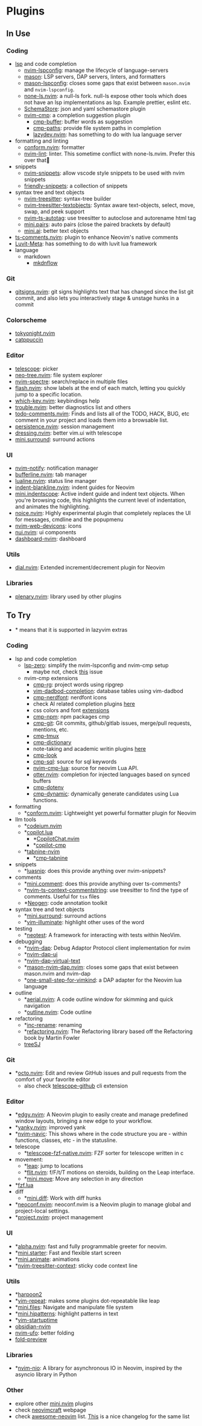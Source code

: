 # Plugins

## In Use

### Coding

- [lsp](./lsp.md) and code completion
  - [nvim-lspconfig](./plugins/nvim-lspconfig.md): manage the lifecycle of language-servers
  - [mason](https://github.com/williamboman/mason.nvim): LSP servers, DAP servers, linters, and formatters
  - [mason-lspconfig](https://github.com/williamboman/mason-lspconfig.nvim): closes some gaps that exist between
    `mason.nvim` and `nvim-lspconfig`.
  - [none-ls.nvim](https://github.com/nvimtools/none-ls.nvim): a null-ls fork. null-ls expose other tools which does not
    have an lsp implementations as lsp. Example prettier, eslint etc.
  - [SchemaStore](https://github.com/b0o/SchemaStore.nvim): json and yaml schemastore plugin
  - [nvim-cmp](https://github.com/hrsh7th/nvim-cmp): a completion suggestion plugin
    - [cmp-buffer](https://github.com/hrsh7th/cmp-buffer): buffer words as suggestion
    - [cmp-paths](https://github.com/hrsh7th/cmp-path): provide file system paths in completion
    - [lazydev.nvim](https://github.com/folke/lazydev.nvim?tab=readme-ov-file): has something to do with lua language
      server
- formatting and linting
  - [conform.nvim](https://github.com/stevearc/conform.nvim): formatter
  - [nvim-lint](https://github.com/mfussenegger/nvim-lint): linter. This sometime conflict with none-ls.nvim. Prefer
    this over that
- snippets
  - [nvim-snippets](https://github.com/garymjr/nvim-snippets): allow vscode style snippets to be used with nvim snippets
  - [friendly-snippets](https://github.com/rafamadriz/friendly-snippets): a collection of snippets
- syntax tree and text objects
  - [nvim-treesitter](https://github.com/nvim-treesitter/nvim-treesitter): syntax-tree builder
  - [nvim-treesitter-textobjects](https://github.com/nvim-treesitter/nvim-treesitter-textobjects): Syntax aware
    text-objects, select, move, swap, and peek support
  - [nvim-ts-autotag](https://github.com/windwp/nvim-ts-autotag): use treesitter to autoclose and autorename html tag
  - [mini.pairs](https://github.com/echasnovski/mini.pairs): auto pairs (close the paired brackets by default)
  - [mini.ai](https://github.com/echasnovski/mini.ai): better text objects
- [ts-comments.nvim](https://github.com/folke/ts-comments.nvim): plugin to enhance Neovim's native comments
- [Luvit-Meta](https://github.com/Bilal2453/luvit-meta): has something to do with luvit lua framework
- language
  - markdown
    - [mkdnflow](https://github.com/jakewvincent/mkdnflow.nvim)

### Git

- [gitsigns.nvim](https://github.com/lewis6991/gitsigns.nvim): git signs highlights text that has changed since the list
  git commit, and also lets you interactively stage & unstage hunks in a commit

### Colorscheme

- [tokyonight.nvim](https://github.com/folke/tokyonight.nvim)
- [catppuccin](https://github.com/catppuccin/nvim)

### Editor

- [telescope](./plugins/telescope.md): picker
- [neo-tree.nvim](https://github.com/nvim-neo-tree/neo-tree.nvim): file system explorer
- [nvim-spectre](https://github.com/nvim-pack/nvim-spectre): search/replace in multiple files
- [flash.nvim](https://github.com/folke/flash.nvim?tab=readme-ov-file): show labels at the end of each match, letting
  you quickly jump to a specific location.
- [which-key.nvim](https://github.com/folke/which-key.nvim): keybindings help
- [trouble.nvim](https://github.com/folke/trouble.nvim): better diagnostics list and others
- [todo-comments.nvim](https://github.com/folke/todo-comments.nvim): Finds and lists all of the TODO, HACK, BUG, etc
  comment in your project and loads them into a browsable list.
- [persistence.nvim](https://github.com/folke/persistence.nvim): session management
- [dressing.nvim](https://github.com/stevearc/dressing.nvim): better vim.ui with telescope
- [mini.surround](https://github.com/echasnovski/mini.surround): surround actions

### UI

- [nvim-notify](https://github.com/rcarriga/nvim-notify): notification manager
- [bufferline.nvim](https://github.com/akinsho/bufferline.nvim): tab manager
- [lualine.nvim](https://github.com/nvim-lualine/lualine.nvim): status line manager
- [indent-blankline.nvim](https://github.com/lukas-reineke/indent-blankline.nvim): indent guides for Neovim
- [mini.indentscope](https://github.com/echasnovski/mini.indentscope): Active indent guide and indent text objects. When
  you're browsing code, this highlights the current level of indentation, and animates the highlighting.
- [noice.nvim](https://github.com/folke/noice.nvim): Highly experimental plugin that completely replaces the UI for
  messages, cmdline and the popupmenu
- [nvim-web-devicons](https://github.com/nvim-tree/nvim-web-devicons): icons
- [nui.nvim](https://github.com/MunifTanjim/nui.nvim): ui components
- [dashboard-nvim](https://github.com/nvimdev/dashboard-nvim): dashboard

### Utils

- [dial.nvim](https://github.com/monaqa/dial.nvim): Extended increment/decrement plugin for Neovim

### Libraries

- [plenary.nvim](https://github.com/nvim-lua/plenary.nvim): library used by other plugins

## To Try

- \* means that it is supported in lazyvim extras

### Coding

- lsp and code completion
  - [lsp-zero](https://github.com/VonHeikemen/lsp-zero.nvim/tree/v3.x): simplify the nvim-lspconfig and nvim-cmp setup
    - maybe not, check [this](https://github.com/LazyVim/LazyVim/issues/2428) issue
  - nvim-cmp extensions
    - [cmp-rg](https://github.com/lukas-reineke/cmp-rg): project words using ripgrep
    - [vim-dadbod-completion](https://github.com/kristijanhusak/vim-dadbod-completion): database tables using vim-dadbod
    - [cmp-nerdfont](https://github.com/chrisgrieser/cmp-nerdfont): nerdfont icons
    - check AI related completion plugins [here](https://github.com/hrsh7th/nvim-cmp/wiki/List-of-sources#ai)
    - css colors and font [extensions](https://github.com/hrsh7th/nvim-cmp/wiki/List-of-sources#css-colors-and-font)
    - [cmp-npm](https://github.com/David-Kunz/cmp-npm): npm packages cmp
    - [cmp-git](https://github.com/petertriho/cmp-git): Git commits, github/gitlab issues, merge/pull requests,
      mentions, etc.
    - [cmp-tmux](https://github.com/andersevenrud/cmp-tmux)
    - [cmp-dictionary](https://github.com/uga-rosa/cmp-dictionary)
    - note-taking and academic writin plugins
      [here](https://github.com/hrsh7th/nvim-cmp/wiki/List-of-sources#note-taking-and-academic-writing)
    - [cmp-look](https://github.com/octaltree/cmp-look)
    - [cmp-sql](https://github.com/ray-x/cmp-sql): source for sql keywords
    - [nvim-cmp-lua](https://github.com/hrsh7th/cmp-nvim-lua): source for neovim Lua API.
    - [otter.nvim](https://github.com/jmbuhr/otter.nvim): completion for injected languages based on synced buffers
    - [cmp-dotenv](https://github.com/SergioRibera/cmp-dotenv)
    - [cmp-dynamic](https://github.com/uga-rosa/cmp-dynamic): dynamically generate candidates using Lua functions.
- formatting
  - \*[conform.nvim](https://github.com/stevearc/conform.nvim): Lightweight yet powerful formatter plugin for Neovim
- llm tools
  - \*[codeium.nvim](https://github.com/Exafunction/codeium.nvim)
  - \*[copilot.lua](https://github.com/zbirenbaum/copilot.lua)
    - \*[CopilotChat.nvim](https://github.com/CopilotC-Nvim/CopilotChat.nvim)
    - \*[copilot-cmp](https://github.com/zbirenbaum/copilot-cmp)
  - \*[tabnine-nvim](https://github.com/codota/tabnine-nvim)
    - \*[cmp-tabnine](https://github.com/tzachar/cmp-tabnine)
- snippets
  - \*[luasnip](https://github.com/L3MON4D3/LuaSnip): does this provide anything over nvim-snippets?
- comments
  - \*[mini.comment](https://github.com/echasnovski/mini.comment): does this provide anything over ts-comments?
  - \*[nvim-ts-context-commentstring](https://github.com/JoosepAlviste/nvim-ts-context-commentstring): use treesitter to
    find the type of comments. Useful for `tsx` files
  - \*[Neogen](https://github.com/danymat/neogen): code annotation toolkit
- syntax tree and text objects
  - \*[mini.surround](https://github.com/echasnovski/mini.surround): surround actions
  - \*[vim-illuminate](https://github.com/RRethy/vim-illuminate): highlight other uses of the word
- testing
  - \*[neotest](https://github.com/nvim-neotest/neotest): A framework for interacting with tests within NeoVim.
- debugging
  - \*[nvim-dap](https://github.com/mfussenegger/nvim-dap): Debug Adaptor Protocol client implementation for nvim
  - \*[nvim-dap-ui](nvim-dap-ui)
  - \*[nvim-dap-virtual-text](https://github.com/theHamsta/nvim-dap-virtual-text)
  - \*[mason-nvim-dap.nvim](https://github.com/jay-babu/mason-nvim-dap.nvim): closes some gaps that exist between
    mason.nvim and nvim-dap
  - \*[one-small-step-for-vimkind](https://github.com/jbyuki/one-small-step-for-vimkind): a DAP adapter for the Neovim
    lua language
- outline
  - \*[aerial.nvim](https://github.com/stevearc/aerial.nvim?tab=readme-ov-file): A code outline window for skimming and
    quick navigation
  - \*[outline.nvim](https://github.com/hedyhli/outline.nvim): Code outline
- refactoring
  - \*[inc-rename](https://github.com/smjonas/inc-rename.nvim): renaming
  - \*[refactoring.nvim](https://github.com/ThePrimeagen/refactoring.nvim): The Refactoring library based off the
    Refactoring book by Martin Fowler
  - [treeSJ](https://github.com/Wansmer/treesj)

### Git

- \*[octo.nvim](https://github.com/pwntester/octo.nvim): Edit and review GitHub issues and pull requests from the
  comfort of your favorite editor
  - also check [telescope-github](https://github.com/nvim-telescope/telescope-github.nvim) cli extension

### Editor

- \*[edgy.nvim](https://github.com/folke/edgy.nvim): A Neovim plugin to easily create and manage predefined window
  layouts, bringing a new edge to your workflow.
- \*[yanky.nvim](https://github.com/gbprod/yanky.nvim): improved yank
- \*[nvim-navic](https://github.com/SmiteshP/nvim-navic?tab=readme-ov-file): This shows where in the code structure you
  are - within functions, classes, etc - in the statusline.
- telescope
  - \*[telescope-fzf-native.nvim](https://github.com/nvim-telescope/telescope-fzf-native.nvim): FZF sorter for telescope
    written in c
- movement:
  - \*[leap](https://github.com/ggandor/leap.nvim): jump to locations
  - \*[flit.nvim](https://github.com/ggandor/flit.nvim): f/F/t/T motions on steroids, building on the Leap interface.
  - \*[mini.move](https://github.com/echasnovski/mini.move): Move any selection in any direction
- \*[fzf.lua](https://github.com/ibhagwan/fzf-lua)
- diff
  - \*[mini.diff](https://github.com/echasnovski/mini.diff): Work with diff hunks
- \*[neoconf.nvim](https://github.com/folke/neoconf.nvim): neoconf.nvim is a Neovim plugin to manage global and
  project-local settings.
- \*[project.nvim](https://github.com/ahmedkhalf/project.nvim): project management

### UI

- \*[alpha.nvim](https://github.com/goolord/alpha-nvim): fast and fully programmable greeter for neovim.
- \*[mini.starter](https://github.com/echasnovski/mini.starter): Fast and flexible start screen
- \*[mini.animate](https://github.com/echasnovski/mini.animate): animations
- \*[nvim-treesitter-context](https://github.com/nvim-treesitter/nvim-treesitter-context): sticky code context line

### Utils

- \*[harpoon2](https://github.com/ThePrimeagen/harpoon/tree/harpoon2)
- \*[vim-repeat](https://github.com/tpope/vim-repeat): makes some plugins dot-repeatable like leap
- \*[mini.files](https://github.com/echasnovski/mini.files): Navigate and manipulate file system
- \*[mini.hipatterns](https://github.com/echasnovski/mini.hipatterns): highlight patterns in text
- \*[vim-startuptime](https://github.com/dstein64/vim-startuptime)
- [obsidian-nvim](https://github.com/epwalsh/obsidian.nvim)
- [nvim-ufo](https://github.com/kevinhwang91/nvim-ufo): better folding
- [fold-preview](https://github.com/anuvyklack/fold-preview.nvim)

### Libraries

- \*[nvim-nio](https://github.com/nvim-neotest/nvim-nio): A library for asynchronous IO in Neovim, inspired by the
  asyncio library in Python

### Other

- explore other [mini.nvim](https://github.com/echasnovski/mini.nvim) plugins
- check [neovimcraft](https://neovimcraft.com) webpage
- check [awesome-neovim](https://github.com/rockerBOO/awesome-neovim) list.
  [This](https://www.trackawesomelist.com/2023/12/) is a nice changelog for the same list
